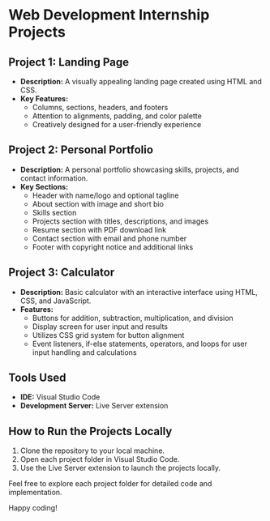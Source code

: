 # Web Development Internship Projects

## Project 1: Landing Page

- **Description:** A visually appealing landing page created using HTML and CSS.
- **Key Features:**
  - Columns, sections, headers, and footers
  - Attention to alignments, padding, and color palette
  - Creatively designed for a user-friendly experience

## Project 2: Personal Portfolio

- **Description:** A personal portfolio showcasing skills, projects, and contact information.
- **Key Sections:**
  - Header with name/logo and optional tagline
  - About section with image and short bio
  - Skills section
  - Projects section with titles, descriptions, and images
  - Resume section with PDF download link
  - Contact section with email and phone number
  - Footer with copyright notice and additional links


## Project 3: Calculator

- **Description:** Basic calculator with an interactive interface using HTML, CSS, and JavaScript.
- **Features:**
  - Buttons for addition, subtraction, multiplication, and division
  - Display screen for user input and results
  - Utilizes CSS grid system for button alignment
  - Event listeners, if-else statements, operators, and loops for user input handling and calculations
    

## Tools Used

- **IDE:** Visual Studio Code
- **Development Server:** Live Server extension

## How to Run the Projects Locally

1. Clone the repository to your local machine.
2. Open each project folder in Visual Studio Code.
3. Use the Live Server extension to launch the projects locally.

Feel free to explore each project folder for detailed code and implementation.

Happy coding!

